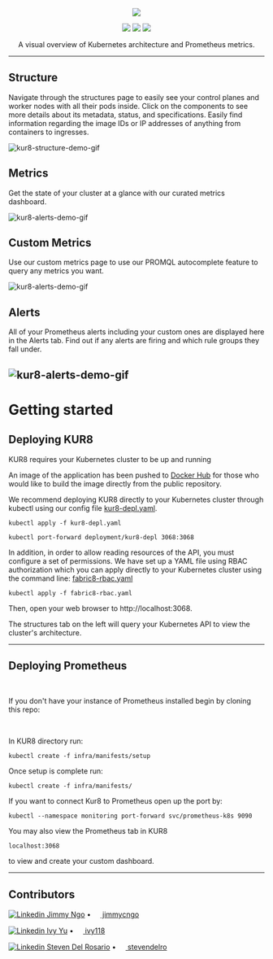 <p align="center">
  <img src="https://user-images.githubusercontent.com/83550543/128243086-db9ad69c-3db0-479c-b554-473011aca325.jpg"/>
</p>

<p align="center">
  <img src="https://travis-ci.com/oslabs-beta/Kur8.svg?branch=main"/>
  <img src="https://img.shields.io/docker/pulls/kur8/dashboard"/>
  <img src="https://img.shields.io/github/license/oslabs-beta/Kur8" /> 
</p>

<p align="center">
 A visual overview of Kubernetes architecture and Prometheus metrics.
</p>

---

## Structure

Navigate through the structures page to easily see your control planes and worker nodes with all their pods inside. Click on the components to see more details about its metadata, status, and specifications. Easily find information regarding the image IDs or IP addresses of anything from containers to ingresses.

![kur8-structure-demo-gif](https://github.com/oslabs-beta/Kur8/blob/dev/demo-gifs/kur8-structures-demo.gif)
     
## Metrics

Get the state of your cluster at a glance with our curated metrics dashboard.

![kur8-alerts-demo-gif](https://github.com/oslabs-beta/Kur8/blob/dev/demo-gifs/kur8-metrics-demo.gif)

## Custom Metrics

Use our custom metrics page to use our PROMQL autocomplete feature to query any metrics you want.

![kur8-alerts-demo-gif](https://github.com/oslabs-beta/Kur8/blob/dev/demo-gifs/kur8-custom-demo.gif)

## Alerts

All of your Prometheus alerts including your custom ones are displayed here in the Alerts tab. Find out if any alerts are firing and which rule groups they fall under.

![kur8-alerts-demo-gif](https://github.com/oslabs-beta/Kur8/blob/dev/demo-gifs/kur8-alerts-demo.gif)
---

# Getting started

## Deploying KUR8

KUR8 requires your Kubernetes cluster to be up and running

An image of the application has been pushed to [Docker Hub](https://hub.docker.com/repository/docker/kur8/dashboard) for those who would like to build the image directly from the public repository.

We recommend deploying KUR8 directly to your Kubernetes cluster through kubectl using our config file [kur8-depl.yaml](https://github.com/oslabs-beta/Kur8/blob/dev/infra/k8s/kur8-depl.yaml).

```
kubectl apply -f kur8-depl.yaml
```

```
kubectl port-forward deployment/kur8-depl 3068:3068
```

In addition, in order to allow reading resources of the API, you must configure a set of permissions. We have set up a YAML file using RBAC authorization which you can apply directly to your Kubernetes cluster using the command line: [fabric8-rbac.yaml](https://github.com/oslabs-beta/Kur8/blob/dev/infra/k8s/fabric8-rbac.yaml)

```
kubectl apply -f fabric8-rbac.yaml
```

Then, open your web browser to http://localhost:3068.

The structures tab on the left will query your Kubernetes API to view the cluster's architecture.

---

## Deploying Prometheus

<br/>

If you don't have your instance of Prometheus installed begin by cloning this repo:

<br/>

In KUR8 directory run: 
```
kubectl create -f infra/manifests/setup
```

Once setup is complete run: 
```
kubectl create -f infra/manifests/
```

If you want to connect Kur8 to Prometheus open up the port by: 
```
kubectl --namespace monitoring port-forward svc/prometheus-k8s 9090
```

You may also view the Prometheus tab in KUR8 
```
localhost:3068
``` 
to view and create your custom dashboard.

---

## Contributors

[![Linkedin](https://i.stack.imgur.com/gVE0j.png) Jimmy Ngo](https://www.linkedin.com/in/jimmycngo/) • [<img src="https://github.githubassets.com/favicons/favicon-dark.png" width="15" height="15"> jimmycngo](https://github.com/jimmycngo)

[![Linkedin](https://i.stack.imgur.com/gVE0j.png) Ivy Yu](https://www.linkedin.com/in/ivy-yu-746a5b132/) • [<img src="https://github.githubassets.com/favicons/favicon-dark.png" width="15" height="15"> ivy118](https://github.com/ivy118)

[![Linkedin](https://i.stack.imgur.com/gVE0j.png) Steven Del Rosario](https://www.linkedin.com/in/stevendelro/) • [<img src="https://github.githubassets.com/favicons/favicon-dark.png" width="15" height="15"> stevendelro](https://github.com/stevendelro)
